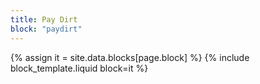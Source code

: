 ```yaml
---
title: Pay Dirt
block: "paydirt"
---
```


{% assign it = site.data.blocks[page.block] %}
{% include block_template.liquid block=it %}

